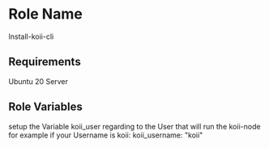 Role Name
=========

Install-koii-cli

Requirements
------------

Ubuntu 20 Server

Role Variables
--------------

setup the Variable koii_user regarding to the User that will run the koii-node
for example if your Username is koii:
koii_username: "koii"
